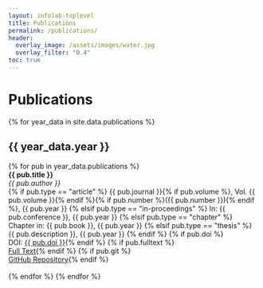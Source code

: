 ```yaml
---
layout: infolab-toplevel
title: Publications
permalink: /publications/
header:
  overlay_image: /assets/images/water.jpg
  overlay_filter: "0.4"
toc: true
---
```


<h1>Publications</h1>

{% for year_data in site.data.publications %}
  <h2>{{ year_data.year }}</h2> <!-- Display the year -->
  {% for pub in year_data.publications %}
    <div class="publication-entry">
      <strong>{{ pub.title }}</strong><br/>
      <em>{{ pub.author }}</em><br/>
      {% if pub.type == "article" %}
        {{ pub.journal }}{% if pub.volume %}, Vol. {{ pub.volume }}{% endif %}{% if pub.number %}({{ pub.number }}){% endif %}, {{ pub.year }}
      {% elsif pub.type == "in-proceedings" %}
        In: {{ pub.conference }}, {{ pub.year }}
      {% elsif pub.type == "chapter" %}
        Chapter in: {{ pub.book }}, {{ pub.year }}
      {% elsif pub.type == "thesis" %}
        {{ pub.description }}, {{ pub.year }}
      {% endif %}
      {% if pub.doi %}<br/>DOI: <a href="https://doi.org/{{ pub.doi }}">{{ pub.doi }}</a>{% endif %}
      {% if pub.fulltext %}<br/><a href="{{ pub.fulltext }}" target="_blank">Full Text</a>{% endif %}
      {% if pub.git %}<br/><a href="{{ pub.git }}" target="_blank">GitHub Repository</a>{% endif %}
    </div>
    <br/>
  {% endfor %}
{% endfor %}
